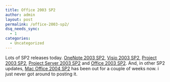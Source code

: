```yaml
---
title: Office 2003 SP2
author: admin
layout: post
permalink: /office-2003-sp2/
dsq_needs_sync:
  - 1
categories:
  - Uncategorized
---
```

Lots of SP2 releases today. [OneNote 2003 SP2][1], [Visio 2003 SP2][2], [Project 2003 SP2][3], [Project Server 2003 SP2][4] and [Office 2003 SP2][5]. And, in other SP2 updates, [Mac Office 2004 SP2][6] has been out for a couple of weeks now. i just never got around to posting it.

 [1]: http://www.microsoft.com/downloads/details.aspx?FamilyID=34db1e44-1d31-4137-bfa5-ca755d4c7a71&DisplayLang=en
 [2]: http://www.microsoft.com/downloads/details.aspx?FamilyID=c36d4b49-1910-4ff3-a525-47368f6e5fdd&DisplayLang=en
 [3]: http://www.microsoft.com/downloads/details.aspx?FamilyID=710152ef-af64-444d-942d-1188843a8fa4&DisplayLang=en
 [4]: http://www.microsoft.com/downloads/details.aspx?FamilyID=413d99fd-2965-4faf-bd48-3cbcc5031e46&DisplayLang=en
 [5]: http://www.microsoft.com/downloads/details.aspx?FamilyID=57e27a97-2db6-4654-9db6-ec7d5b4dd867&DisplayLang=en
 [6]: http://www.microsoft.com/mac/downloads.aspx?pid=download&location=/mac/download/office2004/Office2004_11_2.xml&secid=4&ssid=27&flgnosysreq=True